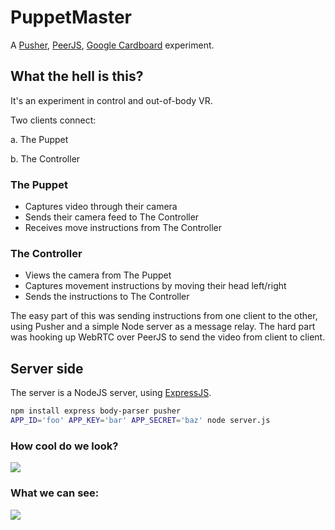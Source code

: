 # PuppetMaster

A [Pusher](http://pusher.com), [PeerJS](http://peerjs.com), [Google Cardboard](http://www.google.com/get/cardboard/) experiment.

## What the hell is this?

It's an experiment in control and out-of-body VR.

Two clients connect:

a. The Puppet

b. The Controller

### The Puppet
- Captures video through their camera
- Sends their camera feed to The Controller
- Receives move instructions from The Controller

### The Controller
- Views the camera from The Puppet
- Captures movement instructions by moving their head left/right
- Sends the instructions to The Controller

The easy part of this was sending instructions from one client to the other, using Pusher and a simple Node server as a message relay. The hard part was hooking up WebRTC over PeerJS to send the video from client to client.


## Server side

The server is a NodeJS server, using [ExpressJS](http://expressjs.com).

``` bash
npm install express body-parser pusher
APP_ID='foo' APP_KEY='bar' APP_SECRET='baz' node server.js
```

### How cool do we look? 
![](http://i.imgur.com/Se3RAwV.jpg)

### What we can see:
![](http://i.imgur.com/h7S3NOQ.jpg)
